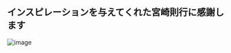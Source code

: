 ## インスピレーションを与えてくれた宮崎則行に感謝します

![image](https://github.com/Ace-Krypton/KitsuneMarkUI/assets/75210504/6fc1f887-8648-44e1-afff-6ec9fe972a01)
